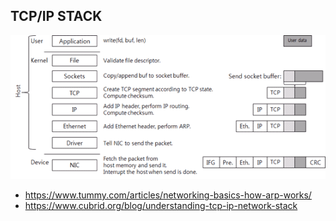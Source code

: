 ## TCP/IP STACK

![tcp/ip-stack](/images/tcp-ip-stack.png)

- https://www.tummy.com/articles/networking-basics-how-arp-works/
- https://www.cubrid.org/blog/understanding-tcp-ip-network-stack
